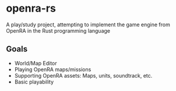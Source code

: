 # openra-rs
A play/study project, attempting to implement the game engine from OpenRA in the Rust programming language

## Goals

- World/Map Editor
- Playing OpenRA maps/missions
- Supporting OpenRA assets: Maps, units, soundtrack, etc.
- Basic playability
